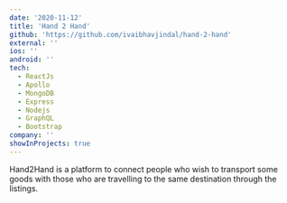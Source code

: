```yaml
---
date: '2020-11-12'
title: 'Hand 2 Hand'
github: 'https://github.com/ivaibhavjindal/hand-2-hand'
external: ''
ios: ''
android: ''
tech:
  - ReactJs
  - Apollo
  - MongoDB
  - Express
  - Nodejs
  - GraphQL
  - Bootstrap
company: ''
showInProjects: true
---
```


Hand2Hand is a platform to connect people who wish to transport some goods with those who are
travelling to the same destination through the listings.
